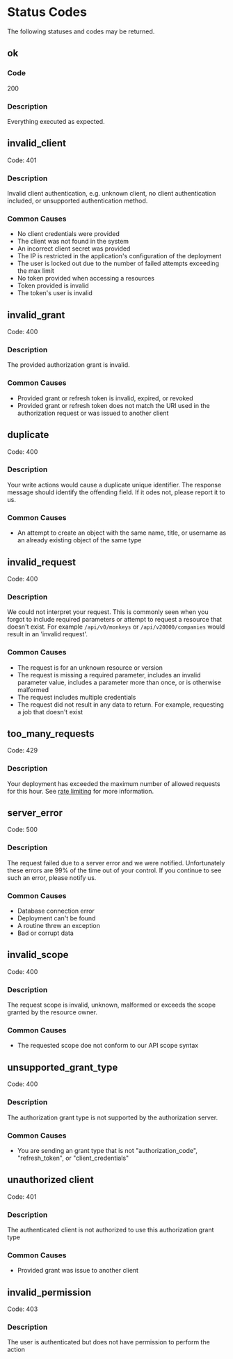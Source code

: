 # Status Codes
The following statuses and codes may be returned.




## ok

### Code 
200

### Description 
Everything executed as expected.




## invalid_client
Code: 401

### Description
Invalid client authentication, e.g. unknown client, no client authentication included, or unsupported authentication method. 

### Common Causes

* No client credentials were provided
* The client was not found in the system
* An incorrect client secret was provided
* The IP is restricted in the application's configuration of the deployment
* The user is locked out due to the number of failed attempts exceeding the max limit
* No token provided when accessing a resources
* Token provided is invalid 
* The token's user is invalid



## invalid_grant
Code: 400

### Description
The provided authorization grant is invalid.

### Common Causes

* Provided grant or refresh token is invalid, expired, or revoked 
* Provided grant or refresh token does not match the URI used in the authorization request or was issued to another client



## duplicate
Code: 400

### Description
Your write actions would cause a duplicate unique identifier. The response message should identify the offending field. If it odes not, please report it to us.

### Common Causes

* An attempt to create an object with the same name, title, or username as an already existing object of the same type


## invalid_request
Code: 400

### Description
We could not interpret your request. This is commonly seen when you forgot to include required parameters or attempt to request a resource that doesn't exist. For example `/api/v0/monkeys` or `/api/v20000/companies` would result in an 'invalid request'.

### Common Causes

* The request is for an unknown resource or version
* The request is missing a required parameter, includes an invalid parameter value, includes a parameter more than once, or is otherwise malformed
* The request includes multiple credentials
* The request did not result in any data to return. For example, requesting a job that doesn't exist



## too_many_requests
Code: 429

### Description
Your deployment has exceeded the maximum number of allowed requests for this hour.
See [rate limiting](#rate-limiting) for more information.



## server_error
Code: 500

### Description
The request failed due to a server error and we were notified. Unfortunately these errors are 99% of the time out of your control. If you continue to see such an error, please notify us.

### Common Causes

* Database connection error
* Deployment can't be found
* A routine threw an exception
* Bad or corrupt data



## invalid_scope
Code: 400

### Description
The request scope is invalid, unknown, malformed or exceeds the scope granted by the resource owner. 

### Common Causes

* The requested scope doe not conform to our API scope syntax



## unsupported_grant_type
Code: 400

### Description
The authorization grant type is not supported by the authorization server.

### Common Causes

* You are sending an grant type that is not "authorization_code", "refresh_token", or "client_credentials"



## unauthorized client
Code: 401

### Description
The authenticated client is not authorized to use this authorization grant type

### Common Causes

* Provided grant was issue to another client



## invalid_permission
Code: 403

### Description
The user is authenticated but does not have permission to perform the action


